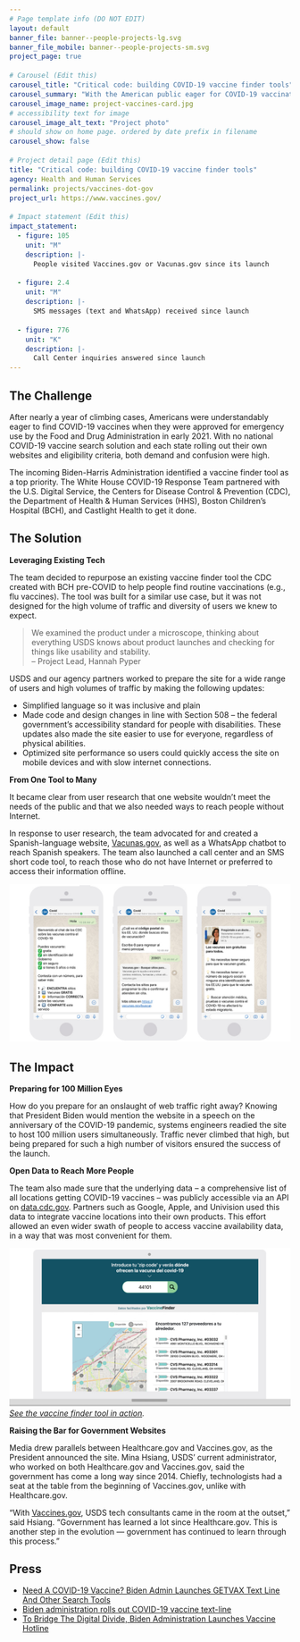 ```yaml
---
# Page template info (DO NOT EDIT)
layout: default
banner_file: banner--people-projects-lg.svg
banner_file_mobile: banner--people-projects-sm.svg
project_page: true

# Carousel (Edit this)
carousel_title: "Critical code: building COVID-19 vaccine finder tools"
carousel_summary: "With the American public eager for COVID-19 vaccinations, The White House partnered with the U.S. Digital Service, the Centers for Disease Control & Prevention, the Department of Health & Human Services, and Boston Children’s Hospital to launch a fleet of tools connecting people to life-saving vaccines."
carousel_image_name: project-vaccines-card.jpg
# accessibility text for image
carousel_image_alt_text: "Project photo"
# should show on home page. ordered by date prefix in filename
carousel_show: false

# Project detail page (Edit this)
title: "Critical code: building COVID-19 vaccine finder tools"
agency: Health and Human Services
permalink: projects/vaccines-dot-gov
project_url: https://www.vaccines.gov/

# Impact statement (Edit this)
impact_statement:
  - figure: 105
    unit: "M"
    description: |-
      People visited Vaccines.gov or Vacunas.gov since its launch
      
  - figure: 2.4
    unit: "M"
    description: |-
      SMS messages (text and WhatsApp) received since launch
      
  - figure: 776
    unit: "K"
    description: |-
      Call Center inquiries answered since launch
---
```


## The Challenge

After nearly a year of climbing cases, Americans were understandably eager to find COVID-19 vaccines when they were approved for emergency use by the Food and Drug Administration in early 2021. With no national COVID-19 vaccine search solution and each state rolling out their own websites and eligibility criteria, both demand and confusion were high.

The incoming Biden-Harris Administration identified a vaccine finder tool as a top priority. The White House COVID-19 Response Team partnered with the U.S. Digital Service, the Centers for Disease Control & Prevention (CDC), the Department of Health & Human Services (HHS), Boston Children’s Hospital (BCH), and Castlight Health to get it done.

## The Solution
**Leveraging Existing Tech**

The team decided to repurpose an existing vaccine finder tool the CDC created with BCH pre-COVID to help people find routine vaccinations (e.g., flu vaccines). The tool was built for a similar use case, but it was not designed for the high volume of traffic and diversity of users we knew to expect. 

<blockquote class="pullquote" markdown="1">
We examined the product under a microscope, thinking about everything USDS knows about product launches and checking for things like usability and stability.
 <footer>– Project Lead, Hannah Pyper</footer>
</blockquote>

USDS and our agency partners worked to prepare the site for a wide range of users and high volumes of traffic by making the following updates:
- Simplified language so it was inclusive and plain
- Made code and design changes in line with Section 508 – the federal government’s accessibility standard for people with disabilities. These updates also made the site easier to use for everyone, regardless of physical abilities.
- Optimized site performance so users could quickly access the site on mobile devices and with slow internet connections.

**From One Tool to Many**

It became clear from user research that one website wouldn’t meet the needs of the public and that we also needed ways to reach people without Internet.

In response to user research, the team advocated for and created a Spanish-language website, [Vacunas.gov](https://www.vacunas.gov/), as well as a WhatsApp chatbot to reach Spanish speakers. The team also launched a call center and an SMS short code tool, to reach those who do not have Internet or preferred to access their information offline.  


![](../images/project-vaccines-chatbot-screenshot.jpg)

## The Impact
**Preparing for 100 Million Eyes**

How do you prepare for an onslaught of web traffic right away? Knowing that President Biden would mention the website in a speech on the anniversary of the COVID-19 pandemic, systems engineers readied the site to host 100 million users simultaneously. Traffic never climbed that high, but being prepared for such a high number of visitors ensured the success of the launch. 

**Open Data to Reach More People**

The team also made sure that the underlying data – a comprehensive list of all locations getting COVID-19 vaccines – was publicly accessible via an API on [data.cdc.gov](https://data.cdc.gov/browse?category=Vaccinations). Partners such as Google, Apple, and Univision used this data to integrate vaccine locations into their own products. This effort allowed an even wider swath of people to access vaccine availability data, in a way that was most convenient for them.


![](../images/project-vaccines-univision-vaccine-finder-tool.jpg)
*[See the vaccine finder tool in action](https://www.univision.com/noticias/salud/donde-hay-vacunas-contra-el-covid-19-disponibles-en-mi-zona).*

**Raising the Bar for Government Websites**

Media drew parallels between Healthcare.gov and Vaccines.gov, as the President announced the site. Mina Hsiang, USDS’ current administrator, who worked on both Healthcare.gov and Vaccines.gov, said the government has come a long way since 2014. Chiefly, technologists had a seat at the table from the beginning of Vaccines.gov, unlike with Healthcare.gov.

“With [Vaccines.gov](https://www.vaccines.gov/), USDS tech consultants came in the room at the outset,” said Hsiang. “Government has learned a lot since Healthcare.gov. This is another step in the evolution &mdash; government has continued to learn through this process.”

## Press

- [Need A COVID-19 Vaccine? Biden Admin Launches GETVAX Text Line And Other Search Tools](https://www.npr.org/2021/04/30/992591012/need-a-covid-19-vaccine-biden-admin-launches-getvax-textline-and-other-search-to)
- [Biden administration rolls out COVID-19 vaccine text-line](https://www.healthcareitnews.com/news/biden-administration-rolls-out-covid-19-vaccine-textline)
- [To Bridge The Digital Divide, Biden Administration Launches Vaccine Hotline](https://www.npr.org/2021/05/09/994885742/to-bridge-the-digital-divide-biden-administration-launches-vaccine-hotline)
